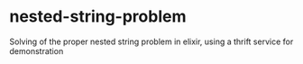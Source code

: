 # nested-string-problem
Solving of the proper nested string problem in elixir, using a thrift service for demonstration
